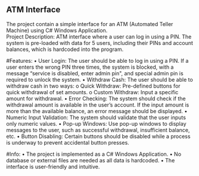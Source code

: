 ## ATM Interface
The project contain a simple interface for an ATM (Automated Teller Machine) using C# Windows Application.  
Project Description:
ATM interface where a user can log in using a PIN. The system is pre-loaded with data for 5 users, including their PINs and account balances, which is 
hardcoded into the program.
 
#Features:
• User Login: The user should be able to log in using a PIN. If a user enters the wrong PIN three 
times, the system is blocked, with a message “service is disabled, enter admin pin", and 
special admin pin is required to unlock the system.
• Withdraw Cash: The user should be able to withdraw cash in two ways:
o Quick Withdraw: Pre-defined buttons for quick withdrawal of set amounts.
o Custom Withdraw: Input a specific amount for withdrawal.
• Error Checking: The system should check if the withdrawal amount is available in the user’s 
account. If the input amount is more than the available balance, an error message should be 
displayed.
• Numeric Input Validation: The system should validate that the user inputs only numeric values.
• Pop-up Windows: Use pop-up windows to display messages to the user, such as successful 
withdrawal, insufficient balance, etc.
• Button Disabling: Certain buttons should be disabled while a process is underway to prevent 
accidental button presses.

#Info:
• The project is implemented as a C# Windows Application.
• No database or external files are needed as all data is hardcoded.
• The interface is user-friendly and intuitive.
